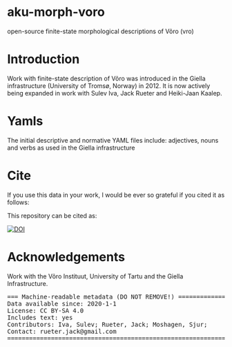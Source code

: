 # aku-morph-voro

open-source finite-state morphological descriptions of Võro (vro)

# Introduction
Work with finite-state description of Võro was introduced in the Giella infrastructure (University of Tromsø, Norway) in 2012. It is now actively being expanded in work with Sulev Iva, Jack Rueter and Heiki-Jaan Kaalep.

# Yamls
The initial descriptive and normative YAML files include:
adjectives, nouns and verbs as used in the Giella infrastructure


# Cite

If you use this data in your work, I would be ever so grateful if you cited it as follows:

This repository can be cited as:

[![DOI](https://zenodo.org/badge/231202593.svg)](https://zenodo.org/badge/latestdoi/231202593)


# Acknowledgements
Work with the Võro Instituut, University of Tartu and the Giella Infrastructure.

<pre>
=== Machine-readable metadata (DO NOT REMOVE!) ================================
Data available since: 2020-1-1
License: CC BY-SA 4.0
Includes text: yes
Contributors: Iva, Sulev; Rueter, Jack; Moshagen, Sjur;
Contact: rueter.jack@gmail.com
===============================================================================
</pre>
